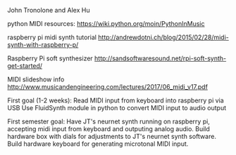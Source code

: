 John Tronolone and Alex Hu

python MIDI resources:
https://wiki.python.org/moin/PythonInMusic

raspberry pi midi synth tutorial
http://andrewdotni.ch/blog/2015/02/28/midi-synth-with-raspberry-p/

Raspberry Pi soft synthesizer
http://sandsoftwaresound.net/rpi-soft-synth-get-started/

MIDI slideshow info
http://www.musicandengineering.com/lectures/2017/06_midi_v17.pdf



First goal (1-2 weeks):
Read MIDI input from keyboard into raspberry pi via USB
Use FluidSynth module in python to convert MIDI input to audio output


First semester goal:
Have JT's neurnet synth running on raspberry pi, accepting midi input from keyboard and outputing analog audio. Build hardware box with dials for adjustments to JT's neurnet synth software. Build hardware keyboard for generating microtonal MIDI input.


